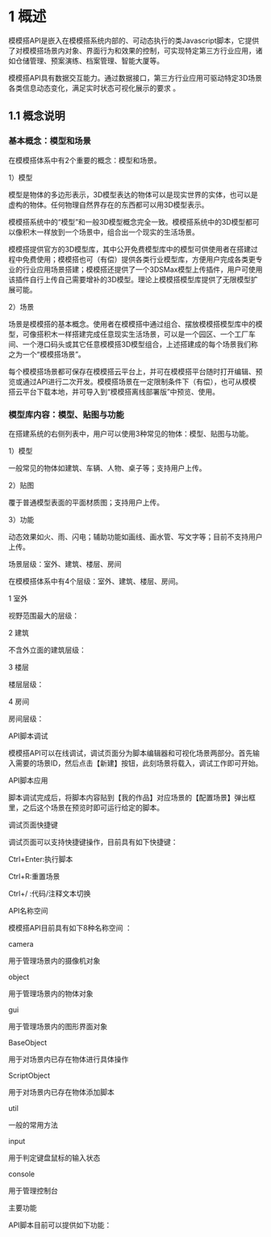 # 1 概述

模模搭API是嵌入在模模搭系统内部的、可动态执行的类Javascript脚本，它提供了对模模搭场景内对象、界面行为和效果的控制，可实现特定第三方行业应用，诸如仓储管理、预案演练、档案管理、智能大厦等。

模模搭API具有数据交互能力。通过数据接口，第三方行业应用可驱动特定3D场景各类信息动态变化，满足实时状态可视化展示的要求 。

## 1.1 概念说明

### 基本概念：模型和场景

在模模搭体系中有2个重要的概念：模型和场景。

1）模型

模型是物体的多边形表示，3D模型表达的物体可以是现实世界的实体，也可以是虚构的物体。任何物理自然界存在的东西都可以用3D模型表示。

模模搭系统中的“模型”和一般3D模型概念完全一致。模模搭系统中的3D模型都可以像积木一样放到一个场景中，组合出一个现实的生活场景。

模模搭提供官方的3D模型库，其中公开免费模型库中的模型可供使用者在搭建过程中免费使用；模模搭也可（有偿）提供各类行业模型库，方便用户完成各类更专业的行业应用场景搭建；模模搭还提供了一个3DSMax模型上传插件，用户可使用该插件自行上传自己需要增补的3D模型。理论上模模搭模型库提供了无限模型扩展可能。

2）场景

场景是模模搭的基本概念。使用者在模模搭中通过组合、摆放模模搭模型库中的模型，可像搭积木一样搭建完成任意现实生活场景，可以是一个园区、一个工厂车间、一个港口码头或其它任意模模搭3D模型组合，上述搭建成的每个场景我们称之为一个“模模搭场景”。

每个模模搭场景都可保存在模模搭云平台上，并可在模模搭平台随时打开编辑、预览或通过API进行二次开发。模模搭场景在一定限制条件下（有偿），也可从模模搭云平台下载本地，并可导入到“模模搭离线部署版”中预览、使用。

### 模型库内容：模型、贴图与功能

在搭建系统的右侧列表中，用户可以使用3种常见的物体：模型、贴图与功能。

1）模型

一般常见的物体如建筑、车辆、人物、桌子等；支持用户上传。

2）贴图

覆于普通模型表面的平面材质图；支持用户上传。

3）功能

动态效果如火、雨、闪电；辅助功能如画线、画水管、写文字等；目前不支持用户上传。

场景层级：室外、建筑、楼层、房间

在模模搭体系中有4个层级：室外、建筑、楼层、房间。

1 室外

视野范围最大的层级：



2 建筑

不含外立面的建筑层级：



3 楼层

楼层层级：



4 房间

房间层级：



API脚本调试

模模搭API可以在线调试，调试页面分为脚本编辑器和可视化场景两部分。首先输入需要的场景ID，然后点击【新建】按钮，此刻场景将载入，调试工作即可开始。

API脚本应用

脚本调试完成后，将脚本内容贴到【我的作品】对应场景的【配置场景】弹出框里，之后这个场景在预览时即可运行给定的脚本。

调试页面快捷键

调试页面可以支持快捷键操作，目前具有如下快捷键：

Ctrl+Enter:执行脚本

Ctrl+R:重置场景

Ctrl+/ :代码/注释文本切换

API名称空间

模模搭API目前具有如下8种名称空间 ：

camera

用于管理场景内的摄像机对象

object

用于管理场景内的物体对象

gui

用于管理场景内的图形界面对象

BaseObject

用于对场景内已存在物体进行具体操作

ScriptObject

用于对场景内已存在物体添加脚本

util

一般的常用方法

input

用于判定键盘鼠标的输入状态

console

用于管理控制台

 

主要功能

API脚本目前可以提供如下功能：



 